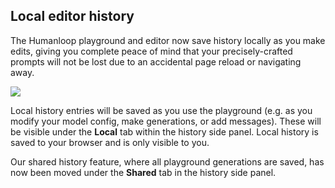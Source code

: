 ## Local editor history

The Humanloop playground and editor now save history locally as you make edits, giving you complete peace of mind that your precisely-crafted prompts will not be lost due to an accidental page reload or navigating away.

![](../../../assets/images/2002405-image.png)

Local history entries will be saved as you use the playground (e.g. as you modify your model config, make generations, or add messages). These will be visible under the **Local** tab within the history side panel. Local history is saved to your browser and is only visible to you.

Our shared history feature, where all playground generations are saved, has now been moved under the **Shared** tab in the history side panel.